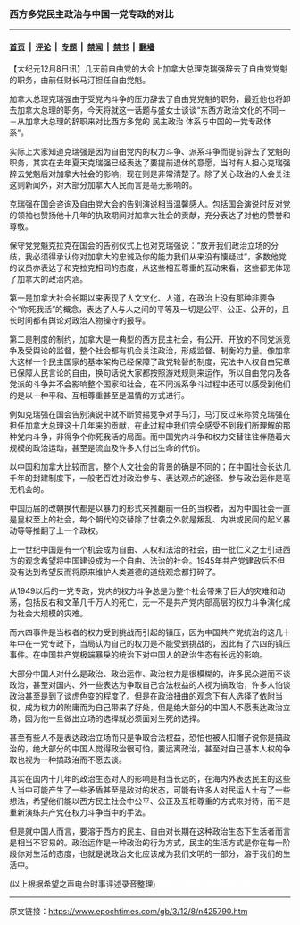 ### 西方多党民主政治与中国一党专政的对比

---

#### [首页](../../../..?n425790) &nbsp;|&nbsp; [评论](../../../../../epoch-comment?n425790) &nbsp;|&nbsp; [专题](../../../../../epoch-special?n425790) &nbsp;|&nbsp; [禁闻](../../../../../epoch-news?n425790) &nbsp;|&nbsp; [禁书](../../../../../books?n425790) &nbsp;|&nbsp; [翻墙](https://github.com/gfw-breaker/nogfw/blob/master/README.md?n425790)


<div class="post_content" id="artbody" itemprop="articleBody">
 <!-- article content begin -->
 <p>
  【大纪元12月8日讯】几天前自由党的大会上加拿大总理克瑞强辞去了自由党党魁的职务，由前任财长马汀担任自由党魁。
 </p>
 <p>
  加拿大总理克瑞强由于受党内斗争的压力辞去了自由党党魁的职务，最近他也将卸去加拿大总理的职务，今天将就这一话题与盛女士谈谈“东西方政治文化的不同－－从加拿大总理的辞职来对比西方多党的
  <ok href="https://www.epochtimes.com/gb/tag/%E6%B0%91%E4%B8%BB%E6%94%BF%E6%B2%BB.html">
   民主政治
  </ok>
  体系与中国的一党专政体系”。
 </p>
 <p>
  实际上大家知道克瑞强是因为自由党内的权力斗争、派系斗争而提前辞去了党魁的职务，其实在去年夏天克瑞强已经表达了要提前退休的意愿，当时有人担心克瑞强辞去党魁后对加拿大社会的影响，现在则是非常清楚了。除了关心政治的人会关注这则新闻外，对大部分加拿大人民而言是亳无影响的。
 </p>
 <p>
  克瑞强在国会咨询及自由党大会的告别演说相当温馨感人。包括国会演说时反对党的领袖也赞扬他十几年的执政期间对加拿大社会的贡献，充分表达了对他的赞誉和尊敬。
 </p>
 <p>
  保守党党魁克拉克在国会的告别仪式上也对克瑞强说：“放开我们政治立场的分歧，我必须得承认你对加拿大的忠诚及你的能力我们从来没有懐疑过”，多数他党的议员亦表达了和克拉克相同的态度，从这些相互尊重的互动来看，这些都充体现了加拿大的政治内涵。
 </p>
 <p>
  第一是加拿大社会长期以来表现了人文文化、人道，在政治上没有那种非要争个“你死我活”的概念，表达了人与人之间的平等及一切是公平、公正、公开的，且长时间都有舆论对政治人物操守的报导。
 </p>
 <p>
  第二是制度的制约，加拿大是一典型的西方民主社会，有公开、开放的不同党派竞争及受舆论的监督，整个社会都有机会关注政治，形成监督、制衡的力量。像加拿大这样一个民主国家的基本架构已经保障了政党轮替的制度，宪法中人权自由宪章已保障人民言论的自由，换句话说大家都按照游戏规则来运作，所以自由党内及各党派的斗争并不会影响整个国家和社会，在不同派系争斗过程中还可以感受到他们的是以一种平和、互相尊重甚至是温情的方式进行。
 </p>
 <p>
  例如克瑞强在国会告别演说中就不断赞掦竞争对手马汀，马汀反过来称赞克瑞强在担任加拿大总理这十几年来的贡献，在此过程中我们完全感受不到我们所理解的那种党内斗争，非得争个你死我活的局面。而中国党内斗争和权力交替往往伴随着大规模的政治运动，甚至是流血及许多人付出生命的代价。
 </p>
 <p>
  以中国和加拿大比较而言，整个人文社会的背景的确是不同的；在中国社会长达几千年的封建制度下，一般老百姓对政治参与、表达观点的途径、参与政治运作是亳无机会的。
 </p>
 <p>
  中国历届的改朝换代都是以暴力的形式来推翻前一任的当权者，因为中国社会一直是皇权至上的社会，每个朝代的交替除了世袭之外就是叛乱、内哄或民间的起义暴动等等推翻了上一个政权。
 </p>
 <p>
  上一世纪中国是有一个机会成为自由、人权和法治的社会，由一批仁义之士引进西方的观念希望将中国建设成为一个自由、法治的社会。1945年共产党建政后不但没有达到希望反而将原来维护人类道德的道统观念都打碎了。
 </p>
 <p>
  从1949以后的一党专政，党内的权力斗争总是为整个社会带来了巨大的灾难和动荡，包括反右和文革几千万人的死亡，无一不是共产党内部高层的权力斗争演化成为社会大规模的灾难。
 </p>
 <p>
  而六四事件是当权者的权力受到挑战而引起的镇压，因为中国共产党统治的这几十年中在一党专政下，当局认为自己的权力是不能受到挑战的，因此有了六四的镇压事件。在中国共产党极端暴戾的统治下对中国人的政治生态有长远的影响。
 </p>
 <p>
  大部分中国人对什么是政治、政治运作、政治权力是很模糊的，许多民众避而不谈政治，甚至对国内、外一些表达为争取自己合法权益的人视为搞政治，许多人怕谈政治甚至是到了谈虎色变的程度了。但是在政治扭曲的观念下有人选择了依附当权，成为权力的附庸而为自己带来了好处，但是绝大部分的中国人不愿表达政治立场，因为他一旦做出立场的选择就必须面对生死的选择。
 </p>
 <p>
  甚至有些人不是表达政治立场而只是争取合法权益，恐怕也被人扣帽子说你是搞政治的，绝大部分的中国人觉得政治很可怕，要远离政治，甚至对自己基本人权的争取也视为一种搞政治而不愿去谈。
 </p>
 <p>
  其实在国内十几年的政治生态对人的影响是相当长远的，在海内外表达民主的这些人当中可能产生了一些矛盾甚至是敌对的状态，可能有许多人对民运人士有了一些想法，希望他们能以西方民主社会中公平、公正及互相尊重的方式来对待，而不是重新演练共产党在权力斗争当中的手法。
 </p>
 <p>
  但是就中国人而言，要溶于西方的民主、自由对长期在这种政治生态下生活者而言是相当不容易的。政治运作是一种政治的行为方式，民主的生活方式是你在每一阶段你对生活的态度，也就是说政治文化应该成为我们文明的一部分，溶于我们的生活中。
 </p>
 <p>
  (以上根据希望之声电台时事评述录音整理)
  <font color="#ffffff">
   (http://www.dajiyuan.com)
  </font>
 </p>
 <!-- article content end -->
 <div id="below_article_ad">
 </div>
</div>


---

原文链接：https://www.epochtimes.com/gb/3/12/8/n425790.htm